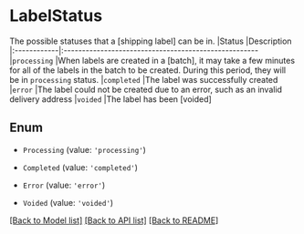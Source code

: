 # LabelStatus

The possible statuses that a [shipping label] can be in.  |Status       |Description |:------------|:----------------------------------------------------- |`processing` |When labels are created in a [batch], it may take a few minutes for all of the labels in the batch to be created.  During this period, they will be in `processing` status. |`completed`  |The label was successfully created |`error`      |The label could not be created due to an error, such as an invalid delivery address |`voided`     |The label has been [voided] 

## Enum

* `Processing` (value: `'processing'`)

* `Completed` (value: `'completed'`)

* `Error` (value: `'error'`)

* `Voided` (value: `'voided'`)

[[Back to Model list]](../README.md#documentation-for-models) [[Back to API list]](../README.md#documentation-for-api-endpoints) [[Back to README]](../README.md)
